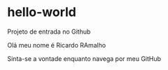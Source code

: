 # hello-world
Projeto de entrada no Github

Olá meu nome é Ricardo RAmalho

Sinta-se a vontade enquanto navega por meu GitHub
